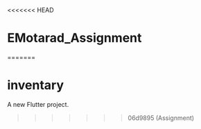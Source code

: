 <<<<<<< HEAD
# EMotarad_Assignment
=======
# inventary

A new Flutter project.
>>>>>>> 06d9895 (Assignment)
